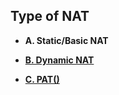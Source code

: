 ## Type of NAT

- **A. Static/Basic NAT**

- **[B. Dynamic NAT](Dynamic_NAT)**
- **[C. PAT()](PAT)**

